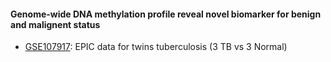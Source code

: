#### Genome-wide DNA methylation profile reveal novel biomarker for benign and malignent status 
* [GSE107917](https://www.ncbi.nlm.nih.gov/geo/query/acc.cgi?acc=GSE107917): EPIC data for twins tuberculosis (3 TB vs 3 Normal)


